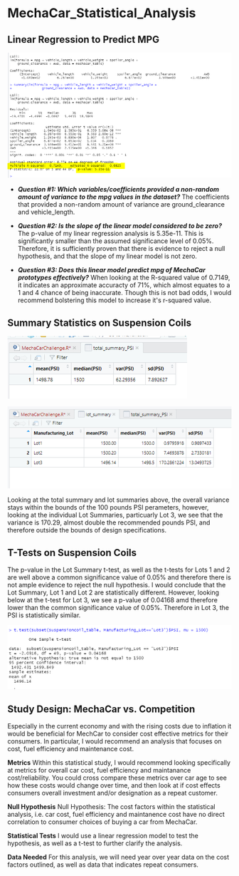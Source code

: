 # MechaCar_Statistical_Analysis

## Linear Regression to Predict MPG

![Deliverable 1](https://github.com/mhenson1989/MechaCar_Statistical_Analysis/blob/main/Images/Deliverable1_Output.PNG)

- ***Question #1: Which variables/coefficients provided a non-random amount of variance to the mpg values in the dataset?*** The coefficients that provided a non-random amount of variance are ground_clearance and vehicle_length. 

- ***Question #2: Is the slope of the linear model considered to be zero?*** The p-value of my linear regression analysis is 5.35e-11. This is significantly smaller than the assumed significance level of 0.05%. Therefore, it is sufficiently proven that there is evidence to reject a null hypothesis, and that the slope of my linear model is not zero. 

- ***Question #3: Does this linear model predict mpg of MechaCar prototypes effectively?*** When looking at the R-squared value of 0.7149, it indicates an approximate accuracty of 71%, which almost equates to a 1 and 4 chance of being inaccurate. Though this is not bad odds, I would recommend bolstering this model to increase it's r-squared value. 

## Summary Statistics on Suspension Coils

![Group Summary D2](https://github.com/mhenson1989/MechaCar_Statistical_Analysis/blob/main/Images/Deliverable2_TotalSummaryPSI.PNG)

![Lot Summary D2](https://github.com/mhenson1989/MechaCar_Statistical_Analysis/blob/main/Images/Deliverable2_LotSummary.PNG)

Looking at the total summary and lot summaries above, the overall variance stays within the bounds of the 100 pounds PSI perameters, however, looking at the individual Lot Summaries, particuarly Lot 3, we see that the variance is 170.29, almost double the recommended pounds PSI, and therefore outside the bounds of design specifications. 

## T-Tests on Suspension Coils

The p-value in the Lot Summary t-test, as well as the t-tests for Lots 1 and 2 are well above a common significance value of 0.05% and therefore there is not ample evidence to reject the null hypothesis. I would conclude that the Lot Summary, Lot 1 and Lot 2 are statistically different. However, looking below at the t-test for Lot 3, we see a p-value of 0.04168 amd therefore lower than the common significance value of 0.05%. Therefore in Lot 3, the PSI is statistically similar. 

![Lot 3 Image D3](https://github.com/mhenson1989/MechaCar_Statistical_Analysis/blob/main/Images/Deliverable3_TTest_Lot3.PNG)

## Study Design: MechaCar vs. Competition
Especially in the current economy and with the rising costs due to inflation it would be beneficial for MechCar to consider cost effective metrics for their consumers. In particular, I would recommend an analysis that focuses on cost, fuel efficiency and maintenance cost. 

**Metrics**
Within this statistical study, I would recommend looking specifically at metrics for overall car cost, fuel efficiency and maintanance cost/reliability. You could cross compare these metrics over car age to see how these costs would change over time, and then look at if cost effects consumers overall investment and/or designation as a repeat customer.

**Null Hypothesis**
Null Hypothesis: The cost factors within the statistical analysis, i.e. car cost, fuel efficiency and maintanence cost have no direct correlation to consumer choices of buying a car from MechaCar.

**Statistical Tests**
I would use a linear regression model to test the hypothesis, as well as a t-test to further clarify the analysis. 

**Data Needed**
For this analysis, we will need year over year data on the cost factors outlined, as well as data that indicates repeat consumers. 